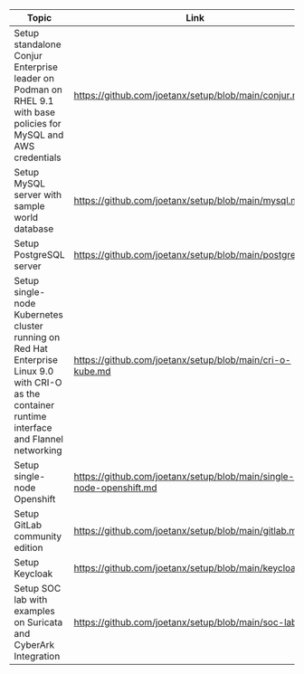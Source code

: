 |Topic|Link|
|---|---|
|Setup standalone Conjur Enterprise leader on Podman on RHEL 9.1 with base policies for MySQL and AWS credentials|https://github.com/joetanx/setup/blob/main/conjur.md|
|Setup MySQL server with sample world database|https://github.com/joetanx/setup/blob/main/mysql.md|
|Setup PostgreSQL server|https://github.com/joetanx/setup/blob/main/postgres.md|
|Setup single-node Kubernetes cluster running on Red Hat Enterprise Linux 9.0 with CRI-O as the container runtime interface and Flannel networking|https://github.com/joetanx/setup/blob/main/cri-o-kube.md|
|Setup single-node Openshift|https://github.com/joetanx/setup/blob/main/single-node-openshift.md|
|Setup GitLab community edition|https://github.com/joetanx/setup/blob/main/gitlab.md|
|Setup Keycloak|https://github.com/joetanx/setup/blob/main/keycloak.md|
|Setup SOC lab with examples on Suricata and CyberArk Integration|https://github.com/joetanx/setup/blob/main/soc-lab.md|
